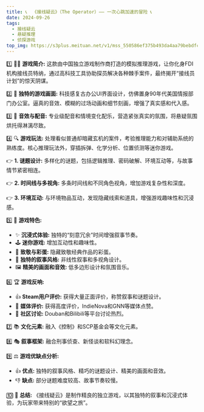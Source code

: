 ```yaml
---
title: 📞  《接线疑云》（The Operator）—— 一次心跳加速的冒险 📞
date: 2024-09-26
tags:
  - 接线疑云
  - 悬疑推理
  - 侦探游戏
top_img: https://s3plus.meituan.net/v1/mss_550586ef375b493da4aa79bebdfce4fa/csc-apply-file-web/prod/2024-08-25/02d40cc8-db93-4f5d-b059-193c3260a8e9.avif
---
```


1️⃣ 🕵️‍♂️ **游戏简介:**   这款由中国独立游戏制作商打造的模拟推理游戏，让你化身FDI机构接线员特纳，通过高科技工具协助探员解决各种棘手案件，最终揭开“接线员计划”的惊天阴谋。

2️⃣ 🎨 **独特的游戏画面:**   科技感复古办公UI界面设计，仿佛置身90年代美国情报部门办公室。逼真的音效、模糊的过场动画和细节刻画，增强了真实感和代入感。

3️⃣ 🎵 **音效与配音:**  专业级配音和情境变化配乐，营造紧张真实的氛围，将悬疑氛围烘托得淋漓尽致。

4️⃣ 🔍 **游戏玩法:**   处理看似普通却暗藏玄机的案件，考验推理能力和对辅助系统的熟练度。核心推理玩法外，穿插拆弹、化学分析、位置侦测等迷你游戏。

👉 **1. 谜题设计:**  多样化的谜题，包括逻辑推理、密码破解、环境互动等，与故事情节紧密相连。

👉 **2. 时间线与多视角:**  多条时间线和不同角色视角，增加游戏复杂性和深度。

👉 **3. 环境互动:**   与环境物品互动，发现隐藏线索和道具，增强游戏趣味性和沉浸感。

5️⃣ 🌟 **游戏特色:**

* ✨ **沉浸式体验:**   独特的“刻意冗余”时间增强叙事节奏。
* 🕹️ **迷你游戏:**   增加互动性和趣味性。
* 🥚 **致敬与彩蛋:**  隐藏致敬经典作品的彩蛋。
* 📖 **独特的叙事风格:**   非线性叙事和多视角设计。
* 🖼️ **精美的画面和音效:**  低多边形设计和氛围音乐。

6️⃣ 🏆 **游戏反响:**

* 👍 **Steam用户评价:**   获得大量正面评价，称赞叙事和谜题设计。
* 📰 **媒体评价:**   获得高度评价，IndieNova和GNN等媒体点赞。
* 💬 **社区讨论:**   Douban和Bilibili等平台讨论热烈。

7️⃣ 📚 **文化元素:**  融入《控制》和SCP基金会等文化元素。

8️⃣ 🎭 **叙事框架:**  融合刑事侦查、新怪谈和软科幻理念。

9️⃣  ⚖️ **游戏优缺点分析:**

* 👍 **优点:**  独特的叙事风格、精巧的谜题设计、精美的画面和音效。
* 👎 **缺点:**  部分谜题难度较高、故事节奏较慢。

🔟 🌈 **总结:**  《接线疑云》是制作精良的独立游戏，以其独特的叙事和沉浸式体验，为玩家带来特别的“欲望之旅”。